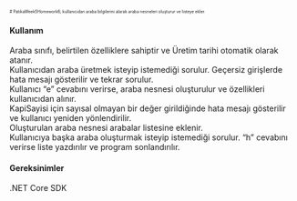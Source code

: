 
<span style="font-size:0.5em;"># PatikaWeek5Homework6, 
kullanıcıdan araba bilgilerini alarak araba nesneleri oluşturur ve listeye ekler.
<H4>Kullanım</H4>
Araba sınıfı, belirtilen özelliklere sahiptir ve Üretim tarihi otomatik olarak atanır.<br>
Kullanıcıdan araba üretmek isteyip istemediği sorulur. Geçersiz girişlerde hata mesajı gösterilir ve tekrar sorulur.<br>
Kullanıcı “e” cevabını verirse, araba nesnesi oluşturulur ve özellikleri kullanıcıdan alınır.<br>
KapiSayisi için sayısal olmayan bir değer girildiğinde hata mesajı gösterilir ve kullanıcı yeniden yönlendirilir.<br>
Oluşturulan araba nesnesi arabalar listesine eklenir.<br>
Kullanıcıya başka araba oluşturmak isteyip istemediği sorulur. “h” cevabını verirse liste yazdırılır ve program sonlandırılır.<br>
<H4>Gereksinimler</H4>
.NET Core SDK<br>
</span>
